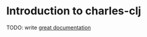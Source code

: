 # Introduction to charles-clj

TODO: write [great documentation](http://jacobian.org/writing/great-documentation/what-to-write/)
